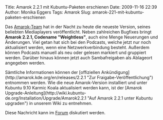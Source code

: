 Title: Amarok 2.2.1 mit Kubuntu-Paketen erschienen
Date: 2009-11-16 22:39
Author: Monika Eggers
Tags: Amarok
Slug: amarok-221-mit-kubuntu-paketen-erschienen

Das [Amarok-Team](http://amarok.kde.org "Amarok Homepage") hat in der
Nacht zu heute die neueste Version, seines beliebten Mediaplayers
veröffentlicht. Neben zahlreichen Bugfixes bringt **Amarok 2.2.1,
Codename "Weightless"**, auch eine Menge Neuerungen und Änderungen. Viel
getan hat sich bei den Podcasts, welche jetzt nur noch aktualisiert
werden, wenn eine Netzwerkverbindung besteht. Außerdem können Podcasts
manuell als neu oder gelesen markiert und gruppiert werden. Darüber
hinaus können jetzt auch Sambafreigaben als Ablageort angegeben werden.

</p>
Sämtliche Informationen können der [offiziellen
Ankündigung](http://amarok.kde.org/en/releases/2.2.1 "Zur Fraigabe-Veröffentlichung")
entnommen werden. Wie die neue Amarok-Version installiert und unter
Kubuntu 9.10 Karmic Koala aktualisiert werden kann, ist der [Amarok
Upgrade-Anleitung](http://wiki.kubuntu-de.org/Installation/Upgrade/Amarok2.2.1 "Auf Amarok 2.2.1 unter Kubuntu upgraden")
in unserem Wiki zu entnehmen.

</p>
<!--break--><!--break-->

Diese Nachricht kann im
[Forum](http://forum.kubuntu-de.org/index.php?board=1.0 "Zum Kubuntu-de.org Forum")
diskutiert werden.

</p>

